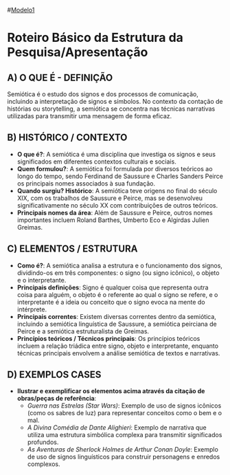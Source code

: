 #[Modelo1](https://chat.openai.com/share/348568aa-d17c-4e76-adca-eed3534f5128)


# Roteiro Básico da Estrutura da Pesquisa/Apresentação

## A) O QUE É - DEFINIÇÃO

Semiótica é o estudo dos signos e dos processos de comunicação, incluindo a interpretação de signos e símbolos. No contexto da contação de histórias ou storytelling, a semiótica se concentra nas técnicas narrativas utilizadas para transmitir uma mensagem de forma eficaz.

## B) HISTÓRICO / CONTEXTO

- **O que é?**: A semiótica é uma disciplina que investiga os signos e seus significados em diferentes contextos culturais e sociais.
- **Quem formulou?**: A semiótica foi formulada por diversos teóricos ao longo do tempo, sendo Ferdinand de Saussure e Charles Sanders Peirce os principais nomes associados à sua fundação.
- **Quando surgiu? Histórico**: A semiótica teve origens no final do século XIX, com os trabalhos de Saussure e Peirce, mas se desenvolveu significativamente no século XX com contribuições de outros teóricos.
- **Principais nomes da área**: Além de Saussure e Peirce, outros nomes importantes incluem Roland Barthes, Umberto Eco e Algirdas Julien Greimas.

## C) ELEMENTOS / ESTRUTURA

- **Como é?**: A semiótica analisa a estrutura e o funcionamento dos signos, dividindo-os em três componentes: o signo (ou signo icônico), o objeto e o interpretante.
- **Principais definições**: Signo é qualquer coisa que representa outra coisa para alguém, o objeto é o referente ao qual o signo se refere, e o interpretante é a ideia ou conceito que o signo evoca na mente do intérprete.
- **Principais correntes**: Existem diversas correntes dentro da semiótica, incluindo a semiótica linguística de Saussure, a semiótica peirciana de Peirce e a semiótica estruturalista de Greimas.
- **Princípios teóricos / Técnicos principais**: Os princípios teóricos incluem a relação triádica entre signo, objeto e interpretante, enquanto técnicas principais envolvem a análise semiótica de textos e narrativas.

## D) EXEMPLOS CASES

- **Ilustrar e exemplificar os elementos acima através da citação de obras/peças de referência**:
  - *Guerra nas Estrelas (Star Wars)*: Exemplo de uso de signos icônicos (como os sabres de luz) para representar conceitos como o bem e o mal.
  - *A Divina Comédia de Dante Alighieri*: Exemplo de narrativa que utiliza uma estrutura simbólica complexa para transmitir significados profundos.
  - *As Aventuras de Sherlock Holmes de Arthur Conan Doyle*: Exemplo de uso de signos linguísticos para construir personagens e enredos complexos.
